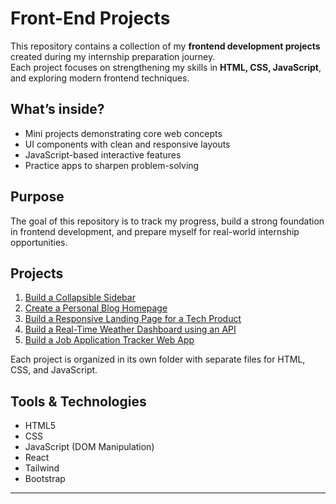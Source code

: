 # Front-End Projects 

This repository contains a collection of my **frontend development projects** created during my internship preparation journey.  
Each project focuses on strengthening my skills in **HTML, CSS, JavaScript**, and exploring modern frontend techniques.

## What’s inside?
- Mini projects demonstrating core web concepts
- UI components with clean and responsive layouts
- JavaScript-based interactive features
- Practice apps to sharpen problem-solving

## Purpose
The goal of this repository is to track my progress, build a strong foundation in frontend development, and prepare myself for real-world internship opportunities.

## Projects  

1. [Build a Collapsible Sidebar](./responsive-sidebar)  
2. [Create a Personal Blog Homepage](./personal-blog)  
3. [Build a Responsive Landing Page for a Tech Product](./landing-page)  
4. [Build a Real-Time Weather Dashboard using an API](./weather-dashboard)  
5. [Build a Job Application Tracker Web App](./job-tracker)  

Each project is organized in its own folder with separate files for HTML, CSS, and JavaScript.  


## Tools & Technologies
- HTML5
- CSS
- JavaScript (DOM Manipulation)
- React 
- Tailwind 
- Bootstrap

---
